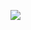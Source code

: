 ![](https://github-readme-stats.vercel.app/api?username=afzalsayed96&show_icons=true&count_private=true)

